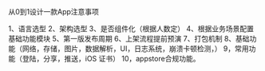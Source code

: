 从0到1设计一款App注意事项

1、语言选型
2、架构选型
3、是否组件化（根据人数定）
4、根据业务场景配置 基础功能模块
5、第一版发布周期
6、上架流程提前预演
7、打包机制
8、基础功能（网络，存储，图片，数据解析，UI，日志系统，崩溃卡顿检测，）
9，常用功能（登陆，分享，推送，iOS 证书）
10，appstore合规功能。